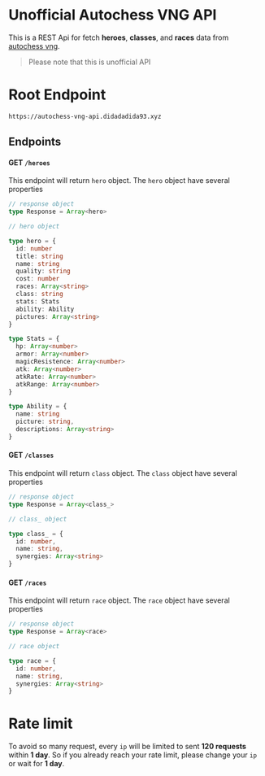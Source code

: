 # Unofficial Autochess VNG API
This is a REST Api for fetch **heroes**, **classes**, and **races** data from
[autochess vng](https://autochessvng.com).

> Please note that this is unofficial API

# Root Endpoint
```md
https://autochess-vng-api.didadadida93.xyz
```

## Endpoints

#### GET `/heroes`
This endpoint will return `hero` object. The `hero` object have several properties
```ts
// response object
type Response = Array<hero>

// hero object

type hero = {
  id: number
  title: string
  name: string
  quality: string
  cost: number
  races: Array<string>
  class: string
  stats: Stats
  ability: Ability
  pictures: Array<string>
}

type Stats = {
  hp: Array<number>
  armor: Array<number>
  magicResistence: Array<number>
  atk: Array<number>
  atkRate: Array<number>
  atkRange: Array<number>
}

type Ability = {
  name: string
  picture: string,
  descriptions: Array<string>
}
```

#### GET `/classes`
This endpoint will return `class` object. The `class` object have several properties
```ts
// response object
type Response = Array<class_>

// class_ object

type class_ = {
  id: number,
  name: string,
  synergies: Array<string>
}
```

#### GET `/races`
This endpoint will return `race` object. The `race` object have several properties
```ts
// response object
type Response = Array<race>

// race object

type race = {
  id: number,
  name: string,
  synergies: Array<string>
}
```

# Rate limit
To avoid so many request, every `ip` will be limited to sent **120 requests** within **1 day**.
So if you already reach your rate limit, please change your `ip` or wait for **1 day**.

